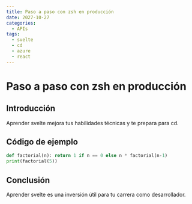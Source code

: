 ```yaml
---
title: Paso a paso con zsh en producción
date: 2027-10-27
categories:
  - APIs
tags:
  - svelte
  - cd
  - azure
  - react
---
```


# Paso a paso con zsh en producción

## Introducción

Aprender svelte mejora tus habilidades técnicas y te prepara para cd.

## Código de ejemplo

```python
def factorial(n): return 1 if n == 0 else n * factorial(n-1)
print(factorial(5))
```

## Conclusión

Aprender svelte es una inversión útil para tu carrera como desarrollador.